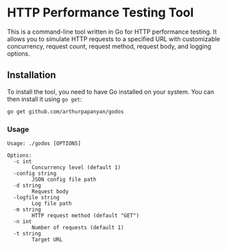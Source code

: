 # HTTP Performance Testing Tool

This is a command-line tool written in Go for HTTP performance testing. It allows you to simulate HTTP requests to a specified URL with customizable concurrency, request count, request method, request body, and logging options.

## Installation

To install the tool, you need to have Go installed on your system. You can then install it using `go get`:

```bash
go get github.com/arthurpapanyan/godos
```


### Usage
```
Usage: ./godos [OPTIONS]

Options:
  -c int
        Concurrency level (default 1)
  -config string
        JSON config file path
  -d string
        Request body
  -logfile string
        Log file path
  -m string
        HTTP request method (default "GET")
  -n int
        Number of requests (default 1)
  -t string
        Target URL
